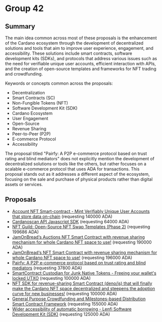 
# Group 42

## Summary

The main idea common across most of these proposals is the enhancement of the Cardano ecosystem through the development of decentralized solutions and tools that aim to improve user experience, engagement, and accessibility. These solutions include smart contracts, software development kits (SDKs), and protocols that address various issues such as the need for verifiable unique user accounts, efficient interaction with APIs, and the creation of open-source templates and frameworks for NFT trading and crowdfunding.

Keywords or concepts common across the proposals:
- Decentralization
- Smart Contracts (SC)
- Non-Fungible Tokens (NFT)
- Software Development Kit (SDK)
- Cardano Ecosystem
- User Engagement
- Open-Source
- Revenue Sharing
- Peer-to-Peer (P2P)
- E-commerce Protocol
- Accessibility

The proposal titled "Pairfy: A P2P e-commerce protocol based on trust rating and blind mediators" does not explicitly mention the development of decentralized solutions or tools like the others, but rather focuses on a scalable e-commerce protocol that uses ADA for transactions. This proposal stands out as it addresses a different aspect of the ecosystem, focusing on the sale and purchase of physical products rather than digital assets or services.

## Proposals
* [Account NFT Smart-contract - Mint Verifiably Unique User Accounts that store data on-chain](https://cardano.ideascale.com/c/idea/113609) (requesting 140000 ADA)
* [Cardanoscan API Javascript SDK](https://cardano.ideascale.com/c/idea/113151) (requesting 64000 ADA)
* [NFT Guild: Open-Source NFT Swap Templates (Phase 2)](https://cardano.ideascale.com/c/idea/111314) (requesting 199686 ADA)
* [JamOnBread‘s Auctions NFT Smart Contract with revenue sharing mechanism for whole Cardano NFT space to use!](https://cardano.ideascale.com/c/idea/110236) (requesting 190000 ADA)
* [JamOnBread‘s NFT Smart Contract with revenue sharing mechanism for whole Cardano NFT space to use!](https://cardano.ideascale.com/c/idea/110117) (requesting 196000 ADA)
* [Pairfy: A P2P e-commerce protocol based on trust rating and blind mediators](https://cardano.ideascale.com/c/idea/111365) (requesting 37800 ADA)
* [SmartContract Custodian for Junk Native Tokens - Freeing your wallet's locked UTXO](https://cardano.ideascale.com/c/idea/110350) (requesting 100000 ADA)
* [NFT SDK for revenue-sharing Smart Contract (deno/js) that will finally make the Cardano NFT space decentralized and steepens the adoption curve for new businesses!](https://cardano.ideascale.com/c/idea/110232) (requesting 100000 ADA)
* [General Purpose Crowdfunding and Milestones-based Distribution Smart Contract Framework](https://cardano.ideascale.com/c/idea/112826) (requesting 155000 ADA)
* [Wider accessibility of automatic borrowing - Lenfi Software Development Kit (SDK)](https://cardano.ideascale.com/c/idea/112845) (requesting 125000 ADA)
